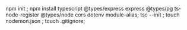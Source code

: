 npm init ;
npm install  typescript @types/express express @types/pg ts-node-register @types/node cors dotenv module-alias;
tsc --init ;
touch nodemon.json ;
touch .gitignore;

